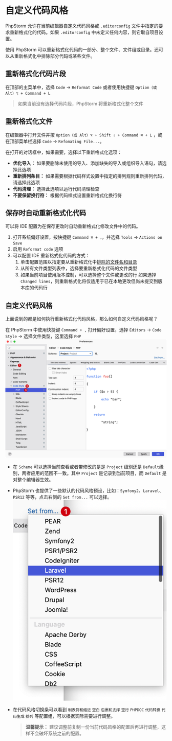 # 自定义代码风格

PhpStorm 允许在当前编辑器自定义代码风格或 `.editorconfig` 文件中指定的要求重新格式化的代码。如果 `.editorconfig` 中未定义任何内容，则它取自项目设置。

使用 PhpStorm 可以重新格式化代码的一部分、整个文件、文件组或目录。还可以从重新格式化中排除部分代码或某些文件。

## 重新格式化代码片段

在顶部的主菜单中，选择 `Code` -> `Reformat Code` 或者使用快捷键  `Option（或 Alt）⌥ + Command + L`

> 如果当前没有选择代码片段，PhpStorm 将重新格式化整个文件

## 重新格式化文件

在编辑器中打开文件并按 `Option（或 Alt）⌥ + Shift ⇧ + Command ⌘ + L` ，或在顶部菜单栏选择 `Code` -> `Refomating File...`。

在打开的对话框中，如果需要，选择以下重新格式化选项：

* **优化导入：** 如果要删除未使用的导入、添加缺失的导入或组织导入语句，请选择此选项
* **重新排列条目：** 如果需要根据代码样式设置中指定的排列规则重新排列代码，请选择此选项
* **代码清理：** 选择此选项以运行代码清理检查
* **不要保留换行符：** 根据代码样式设置重新格式化换行符

## 保存时自动重新格式化代码

可以将 IDE 配置为在保存更改时自动重新格式化修改文件中的代码。

1. 打开系统偏好设置，按快捷键 `Command ⌘ + ，`，并选择 `Tools` -> `Actions on Save`
2. 启用 `Reformat code` 选项
3. 可以配置 IDE 重新格式化代码的方式：
   1. 单击配置范围以指定要从重新格式化中[排除的文件名和目录](https://www.jetbrains.com/help/phpstorm/reformat-and-rearrange-code.html#exclude_file_from_reformat)
   2. 从所有文件类型列表中，选择要重新格式化代码的文件类型
   3. 如果当前项目使用版本控制，可以选择整个文件或更改的行
      如果选择 `Changed lines`，则重新格式化将仅适用于已在本地更改但尚未提交到版本库的代码行

## 自定义代码风格

上面说到的都是如何执行重新格式化代码风格，那么如何自定义代码风格呢？

在 PhpStorm 中使用快捷键 `Command + ,` 打开偏好设置，选择 `Editors` -> `Code Style` -> 选择文件类型，这里选择 `PHP`
![](./images/custom-formatting/custom-formating-for-code-style.png)
* 在 `Scheme` 可以选择当前查看或者带修改的是是 `Project` 级别还是 `Default`级别，两者应用的范围不一致。其中 `Project` 是记录到当前项目，而 `Default` 是对整个编辑器生效。
* PhpStorm 也提供了一些默认的代码风格预设，比如：`Symfony2`、`Laravel`、`PSR12` 等等，点击右侧的 `Set from...` 可以选择。
    ![](./images/custom-formatting/custom-formating-for-code-style-preset.png)

* 在代码风格切换条可以看到 `制表符和缩进` `空白` `包裹和支撑` `空行` `PHPDOC` `代码转换` `代码生成` `排列` 等配置组，可以根据实际需要进行调整。
    > **温馨提示：** 建议调整前复制一份当前代码风格的配置后再进行调整，这样不会破坏系统之前的配置。
